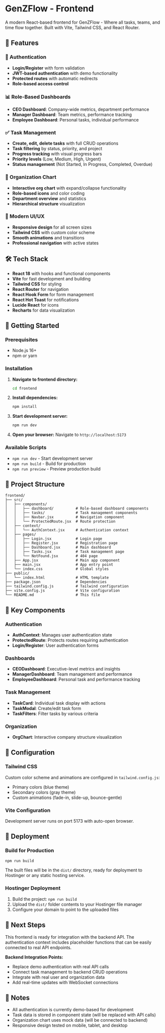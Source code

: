 # GenZFlow - Frontend

A modern React-based frontend for GenZFlow - Where all tasks, teams, and time flow together. Built with Vite, Tailwind CSS, and React Router.

## 🚀 Features

### 🔐 Authentication
- **Login/Register** with form validation
- **JWT-based authentication** with demo functionality
- **Protected routes** with automatic redirects
- **Role-based access control**

### 📊 Role-Based Dashboards
- **CEO Dashboard**: Company-wide metrics, department performance
- **Manager Dashboard**: Team metrics, performance tracking
- **Employee Dashboard**: Personal tasks, individual performance

### ✅ Task Management
- **Create, edit, delete tasks** with full CRUD operations
- **Task filtering** by status, priority, and project
- **Progress tracking** with visual progress bars
- **Priority levels** (Low, Medium, High, Urgent)
- **Status management** (Not Started, In Progress, Completed, Overdue)

### 🏢 Organization Chart
- **Interactive org chart** with expand/collapse functionality
- **Role-based icons** and color coding
- **Department overview** and statistics
- **Hierarchical structure** visualization

### 🎨 Modern UI/UX
- **Responsive design** for all screen sizes
- **Tailwind CSS** with custom color scheme
- **Smooth animations** and transitions
- **Professional navigation** with active states

## 🛠️ Tech Stack

- **React 18** with hooks and functional components
- **Vite** for fast development and building
- **Tailwind CSS** for styling
- **React Router** for navigation
- **React Hook Form** for form management
- **React Hot Toast** for notifications
- **Lucide React** for icons
- **Recharts** for data visualization

## 🚀 Getting Started

### Prerequisites
- Node.js 16+ 
- npm or yarn

### Installation

1. **Navigate to frontend directory:**
   ```bash
   cd frontend
   ```

2. **Install dependencies:**
   ```bash
   npm install
   ```

3. **Start development server:**
   ```bash
   npm run dev
   ```

4. **Open your browser:**
   Navigate to `http://localhost:5173`

### Available Scripts

- `npm run dev` - Start development server
- `npm run build` - Build for production
- `npm run preview` - Preview production build

## 📁 Project Structure

```
frontend/
├── src/
│   ├── components/
│   │   ├── dashboard/          # Role-based dashboard components
│   │   ├── tasks/              # Task management components
│   │   ├── Navbar.jsx          # Navigation component
│   │   └── ProtectedRoute.jsx  # Route protection
│   ├── context/
│   │   └── AuthContext.jsx     # Authentication context
│   ├── pages/
│   │   ├── Login.jsx           # Login page
│   │   ├── Register.jsx        # Registration page
│   │   ├── Dashboard.jsx       # Main dashboard
│   │   ├── Tasks.jsx           # Task management page
│   │   └── NotFound.jsx        # 404 page
│   ├── App.jsx                 # Main app component
│   ├── main.jsx                # App entry point
│   └── index.css               # Global styles
├── public/
│   └── index.html              # HTML template
├── package.json                # Dependencies
├── tailwind.config.js          # Tailwind configuration
├── vite.config.js              # Vite configuration
└── README.md                   # This file
```

## 🎯 Key Components

### Authentication
- **AuthContext**: Manages user authentication state
- **ProtectedRoute**: Protects routes requiring authentication
- **Login/Register**: User authentication forms

### Dashboards
- **CEODashboard**: Executive-level metrics and insights
- **ManagerDashboard**: Team management and performance
- **EmployeeDashboard**: Personal task and performance tracking

### Task Management
- **TaskCard**: Individual task display with actions
- **TaskModal**: Create/edit task form
- **TaskFilters**: Filter tasks by various criteria

### Organization
- **OrgChart**: Interactive company structure visualization

## 🔧 Configuration

### Tailwind CSS
Custom color scheme and animations are configured in `tailwind.config.js`:
- Primary colors (blue theme)
- Secondary colors (gray theme)
- Custom animations (fade-in, slide-up, bounce-gentle)

### Vite Configuration
Development server runs on port 5173 with auto-open browser.

## 🚀 Deployment

### Build for Production
```bash
npm run build
```

The built files will be in the `dist/` directory, ready for deployment to Hostinger or any static hosting service.

### Hostinger Deployment
1. Build the project: `npm run build`
2. Upload the `dist/` folder contents to your Hostinger file manager
3. Configure your domain to point to the uploaded files

## 🔄 Next Steps

This frontend is ready for integration with the backend API. The authentication context includes placeholder functions that can be easily connected to real API endpoints.

**Backend Integration Points:**
- Replace demo authentication with real API calls
- Connect task management to backend CRUD operations
- Integrate with real user and organization data
- Add real-time updates with WebSocket connections

## 📝 Notes

- All authentication is currently demo-based for development
- Task data is stored in component state (will be replaced with API calls)
- Organization chart uses mock data (will be connected to backend)
- Responsive design tested on mobile, tablet, and desktop
